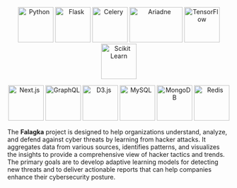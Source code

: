 <p align="center">
   <img src="https://github.com/Falagka/.github/assets/22774077/9b20b836-f768-4001-8c77-4209109e98c6" alt="Python" width="80" height="80"/>
   <img src="https://github.com/Falagka/.github/assets/22774077/bde02e21-59fd-4044-aba0-8f79454620ba" alt="Flask" width="80" height="80"/>
   <img src="https://github.com/Falagka/.github/assets/22774077/abe3dd81-b9f9-498b-a9c8-ba16806de8c9" alt="Celery" width="80" height="80"/>
   <img src="https://github.com/Falagka/.github/assets/22774077/6d41a65b-bc5a-48d0-a3ae-32b49174244b" alt="Ariadne" width="120" height="80"/>
   <img src="https://github.com/Falagka/.github/assets/22774077/209c1c9d-7921-45fc-bd1f-9767e676e9c6" alt="TensorFlow" width="80" height="80"/>
   <img src="https://github.com/Falagka/.github/assets/22774077/5e19ee27-7b3f-4db8-b013-422f5249a70f" alt="Scikit Learn" width="80" height="80"/>

</p>
<p align="center">
   <img src="https://github.com/Falagka/.github/assets/22774077/3855d2df-e67b-42c0-a357-92d2e68dbbc6" alt="Next.js" width="80" height="80"/>
   <img src="https://github.com/Falagka/.github/assets/22774077/1c12f316-196e-479b-9c26-694b4034c0d6" alt="GraphQL" width="80" height="80"/>
   <img src="https://github.com/Falagka/.github/assets/22774077/86bca36a-a4bc-4589-91f2-c3d21414da50" alt="D3.js" width="80" height="80"/>
   <img src="https://github.com/Falagka/.github/assets/22774077/e6f5d065-c547-45c7-a4fb-af5637d600fb" alt="MySQL" width="80" height="80"/>
   <img src="https://github.com/Falagka/.github/assets/22774077/56c8826c-1bb2-48d9-a9be-e823a90354e7" alt="MongoDB" width="80" height="80"/>
  <img src="https://github.com/Falagka/.github/assets/22774077/98db49cb-c238-4295-90dd-b45028ec4b4e" alt="Redis" width="80" height="80"/>
</p>

The **Falagka** project is designed to help organizations understand, analyze, and defend against cyber threats by learning from hacker attacks. It aggregates data from various sources, identifies patterns, and visualizes the insights to provide a comprehensive view of hacker tactics and trends. The primary goals are to develop adaptive learning models for detecting new threats and to deliver actionable reports that can help companies enhance their cybersecurity posture.

